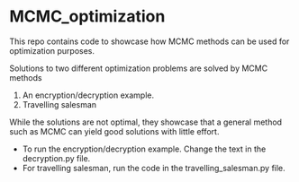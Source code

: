 # MCMC_optimization
This repo contains code to showcase how MCMC methods can be used for optimization purposes.

Solutions to two different optimization problems are solved by MCMC methods
1. An encryption/decryption example.
2. Travelling salesman

While the solutions are not optimal, they showcase that a general method such as MCMC can yield good solutions with little effort.

* To run the encryption/decryption example. Change the text in the decryption.py file.
* For travelling salesman, run the code in the travelling_salesman.py file.

